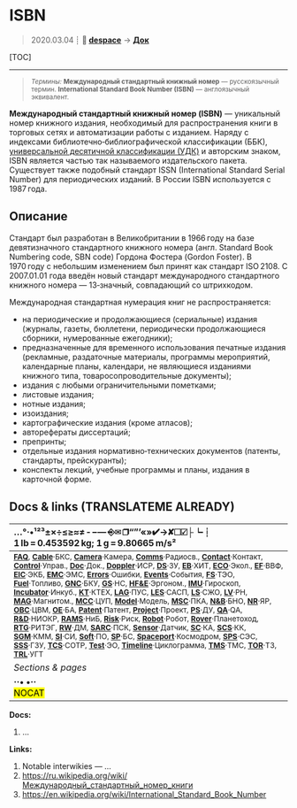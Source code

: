 # ISBN
> 2020.03.04 ┊ **🚀 [despace](index.md)** → **[Док](doc.md)**

[TOC]

---

> <small>*Термины:* **Международный стандартный книжный номер** — русскоязычный термин. **International Standard Book Number (ISBN)** — англоязычный эквивалент.</small>

**Международный стандартный книжный номер (ISBN)** — уникальный номер книжного издания, необходимый для распространения книги в торговых сетях и автоматизации работы с изданием. Наряду с индексами библиотечно‑библиографической классификации (ББК), [универсальной десятичной классификации (УДК)](udc.md) и авторским знаком, ISBN является частью так называемого издательского пакета. Существует также подобный стандарт ISSN (International Standard Serial Number) для периодических изданий. В России ISBN используется с 1987 года.



## Описание
Стандарт был разработан в Великобритании в 1966 году на базе девятизначного стандартного книжного номера (англ. Standard Book Numbering code, SBN code) Гордона Фостера (Gordon Foster). В 1970 году с небольшим изменением был принят как стандарт ISO 2108. С 2007.01.01 года введён новый стандарт международного стандартного книжного номера — 13‑значный, совпадающий со штрихкодом.

Международная стандартная нумерация книг не распространяется:

   - на периодические и продолжающиеся (сериальные) издания (журналы, газеты, бюллетени, периодически продолжающиеся сборники, нумерованные ежегодники);
   - предназначенные для временного использования печатные издания (рекламные, раздаточные материалы, программы мероприятий, календарные планы, календари, не являющиеся изданиями книжного типа, товаросопроводительные документы);
   - издания с любыми ограничительными пометками;
   - листовые издания;
   - нотные издания;
   - изоиздания;
   - картографические издания (кроме атласов);
   - авторефераты диссертаций;
   - препринты;
   - отдельные издания нормативно‑технических документов (патенты, стандарты, прейскуранты);
   - конспекты лекций, учебные программы и планы, издания в карточной форме.



<p style="page-break-after:always"> </p>

## Docs & links (TRANSLATEME ALREADY)
|…°·•¹²³±×÷≤≥≈≠ ‑ −— ⎆✉ ❐“”’«»✔→✘☐☑├┕┆ 1 lb = 0.453592 kg; 1 g = 9.80665 m/s²|
|:--|
|<small>**[FAQ](faq.md)**, **[Cable](cable.md)**·БКС, **[Camera](camera.md)**·Камера, **[Comms](comms.md)**·Радиосв., **[Contact](contact.md)**·Контакт, **[Control](control.md)**·Управ., **[Doc](doc.md)**·Док., **[Doppler](doppler.md)**·ИСР, **[DS](ds.md)**·ЗУ, **[EB](eb.md)**·ХИТ, **[ECO](ecology.md)**·Экол., **[EF](ef.md)**·ВВФ, **[ElC](elc.md)**·ЭКБ, **[EMC](emc.md)**·ЭМС, **[Errors](error.md)**·Ошибки, **[Events](event.md)**·События, **[FS](fs.md)**·ТЭО, **[Fuel](fuel.md)**·Топливо, **[GNC](gnc.md)**·БКУ, **[GS](scs.md)**·НС, **[HF&E](hfe.md)**·Эргоном., **[IMU](imu.md)**·Гироскоп, **[Incubator](incubator.md)**·Инкуб., **[KT](kt.md)**·КТЕХ, **[LAG](lag.md)**·ПУC, **[LES](les.md)**·САСП, **[LS](ls.md)**·СЖО, **[LV](lv.md)**·РН, **[MAG](mag.md)**·Магнитом., **[MCC](mcc.md)**·ЦУП, **[Model](model.md)**·Модель, **[MSC](sc.md)**·ПКА, **[N&B](nnb.md)**·БНО, **[NR](nr.md)**·ЯР, **[OBC](obc.md)**·ЦВМ, **[OE](oe.md)**·БА, **[Patent](патент.md)**·Патент, **[Project](project.md)**·Проект, **[PS](ps.md)**·ДУ, **[QA](quality.md)**·QA, **[R&D](rnd.md)**·НИОКР, **[RAMS](rams.md)**·НиБ, **[Risk](risk.md)**·Риск, **[Robot](robotics.md)**·Робот, **[Rover](rover.md)**·Планетоход, **[RTG](rtg.md)**·РИТЭГ, **[RW](rw.md)**·ДМ, **[SARC](sarc.md)**·ПСК, **[Sensor](sensor.md)**·Датчик, **[SC](sc.md)**·КА, **[SCS](scs.md)**·КК, **[SGM](sgm.md)**·КММ, **[SI](si.md)**·СИ, **[Soft](soft.md)**·ПО, **[SP](sp.md)**·БС, **[Spaceport](spaceport.md)**·Космодром, **[SPS](sps.md)**·СЭС, **[SSS](sss.md)**·ГЗУ, **[TCS](tcs.md)**·СОТР, **[Test](test.md)**·ЭО, **[Timeline](timeline.md)**·Циклограмма, **[TMS](tms.md)**·ТМС, **[TOR](tor.md)**·ТЗ, **[TRL](trl.md)**·УГТ</small>|
|*Sections & pages*|
|**··• [](.md) •··**<br> <mark>NOCAT</mark> |

**Docs:**

   1. …

**Links:**

   1. Notable interwikies — …
   1. <https://ru.wikipedia.org/wiki/Международный_стандартный_номер_книги>
   1. <https://en.wikipedia.org/wiki/International_Standard_Book_Number>
